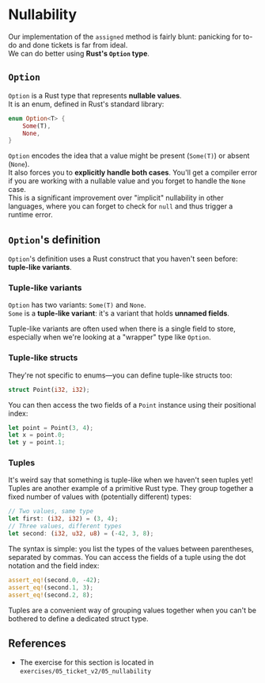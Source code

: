 # Nullability

Our implementation of the `assigned` method is fairly blunt: panicking for to-do and done tickets is far from ideal.  
We can do better using **Rust's `Option` type**.

## `Option`

`Option` is a Rust type that represents **nullable values**.  
It is an enum, defined in Rust's standard library:

```rust
enum Option<T> {
    Some(T),
    None,
}
```

`Option` encodes the idea that a value might be present (`Some(T)`) or absent (`None`).  
It also forces you to **explicitly handle both cases**. You'll get a compiler error if you are working with
a nullable value and you forget to handle the `None` case.  
This is a significant improvement over "implicit" nullability in other languages, where you can forget to check 
for `null` and thus trigger a runtime error.

## `Option`'s definition

`Option`'s definition uses a Rust construct that you haven't seen before: **tuple-like variants**.

### Tuple-like variants

`Option` has two variants: `Some(T)` and `None`.  
`Some` is a **tuple-like variant**: it's a variant that holds **unnamed fields**.  

Tuple-like variants are often used when there is a single field to store, especially when we're looking at a 
"wrapper" type like `Option`.  

### Tuple-like structs

They're not specific to enums—you can define tuple-like structs too:

```rust
struct Point(i32, i32);
```

You can then access the two fields of a `Point` instance using their positional index:

```rust
let point = Point(3, 4);
let x = point.0;
let y = point.1;
```

### Tuples

It's weird say that something is tuple-like when we haven't seen tuples yet!  
Tuples are another example of a primitive Rust type.
They group together a fixed number of values with (potentially different) types:

```rust
// Two values, same type
let first: (i32, i32) = (3, 4);
// Three values, different types
let second: (i32, u32, u8) = (-42, 3, 8);
```

The syntax is simple: you list the types of the values between parentheses, separated by commas.
You can access the fields of a tuple using the dot notation and the field index:

```rust
assert_eq!(second.0, -42);
assert_eq!(second.1, 3);
assert_eq!(second.2, 8);
```

Tuples are a convenient way of grouping values together when you can't be bothered to define a dedicated struct type.

## References

- The exercise for this section is located in `exercises/05_ticket_v2/05_nullability`
